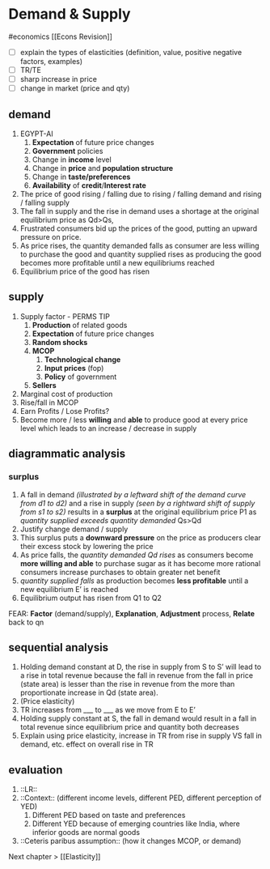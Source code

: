 # Demand & Supply 
#economics
[[Econs Revision]]

- [ ] explain the types of elasticities (definition, value, positive negative factors, examples)
- [ ] TR/TE
- [ ] sharp increase in price
- [ ] change in market (price and qty)

## demand 
1. EGYPT-AI 
	1. **Expectation** of future price changes
	2. **Government** policies
	3. Change in **income** level
	4. Change in **price** and **population structure**
	5. Change in **taste/preferences**
	6. **Availability** of **credit**/**Interest rate**
2. The price of good rising / falling due to rising / falling demand and rising / falling supply 
3. The fall in supply and the rise in demand uses a shortage at the original equilibrium price as Qd>Qs, 
4. Frustrated consumers bid up the prices of the good, putting an upward pressure on price. 
5. As price rises, the quantity demanded falls as consumer are less willing to purchase the good and quantity supplied rises as producing the good  becomes more profitable until a new equilibriums reached
6. Equilibrium price of the good has risen

## supply
1. Supply factor - PERMS TIP
	1. **Production** of related goods
	2. **Expectation** of future price changes
	3. **Random shocks**
	4. **MCOP**
		1. **Technological change** 
		2. **Input prices** (fop)
		3. **Policy** of government
	5. **Sellers**
2. Marginal cost of production
3. Rise/fall in MCOP
4. Earn Profits / Lose Profits?
5. Become more / less **willing** and **able** to produce good at every price level which leads to an increase / decrease in supply

## diagrammatic analysis
### surplus
1. A fall in demand _(illustrated by a leftward shift of the demand curve from d1 to d2)_ and a rise in supply _(seen by a rightward shift of supply from s1 to s2)_ results in a **surplus** at the original equilibrium price P1 as _quantity supplied exceeds quantity demanded_ Qs>Qd
2. Justify change demand / supply 
3. This surplus puts a **downward pressure** on the price as producers clear their excess stock by lowering the price
4. As price falls, the _quantity demanded Qd rises_ as consumers become **more willing and able** to purchase sugar as it has become more rational consumers increase purchases to obtain greater net benefit
5. _quantity supplied falls_ as production becomes **less profitable** until a new equilibrium E’ is reached
6. Equilibrium output has risen from Q1 to Q2

FEAR: **Factor** (demand/supply), **Explanation**, **Adjustment** process, **Relate** back to qn

## sequential analysis
1. Holding demand constant at D, the rise in supply from S to S’ will lead to a rise in total revenue because the fall in revenue from the fall in price (state area) is lesser than the rise in revenue from the more than proportionate increase in Qd (state area). 
2. (Price elasticity)
3. TR increases from ___ to ___ as we move from E to E’
4. Holding supply constant at S, the fall in demand would result in a fall in total revenue since equilibrium price and quantity both decreases
5. Explain using price elasticity, increase in TR from rise in supply VS fall in demand, etc. effect on overall rise in TR

## evaluation
1. ::LR::
2. ::Context:: (different income levels, different PED, different perception of YED)
	1. Different PED based on taste and preferences
	2. Different YED because of emerging countries like India, where inferior goods are normal goods
3. ::Ceteris paribus assumption:: (how it changes MCOP, or demand)

Next chapter > [[Elasticity]]